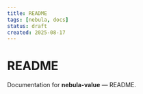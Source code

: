```yaml
---
title: README
tags: [nebula, docs]
status: draft
created: 2025-08-17
---
```


# README

Documentation for **nebula-value** — README.
